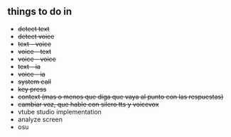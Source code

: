 ## things to do in 

* ~~detect text~~
* ~~detect voice~~
* ~~text - voice~~
* ~~voice - text~~
* ~~voice - voice~~
* ~~text - ia~~
* ~~voice - ia~~
* ~~system call~~
* ~~key press~~
* ~~context (mas o menos que diga que vaya al punto con las respuestas)~~
* ~~cambiar voz, que hable con silero tts y voicevox~~
* vtube studio implementation
* analyze screen
* osu